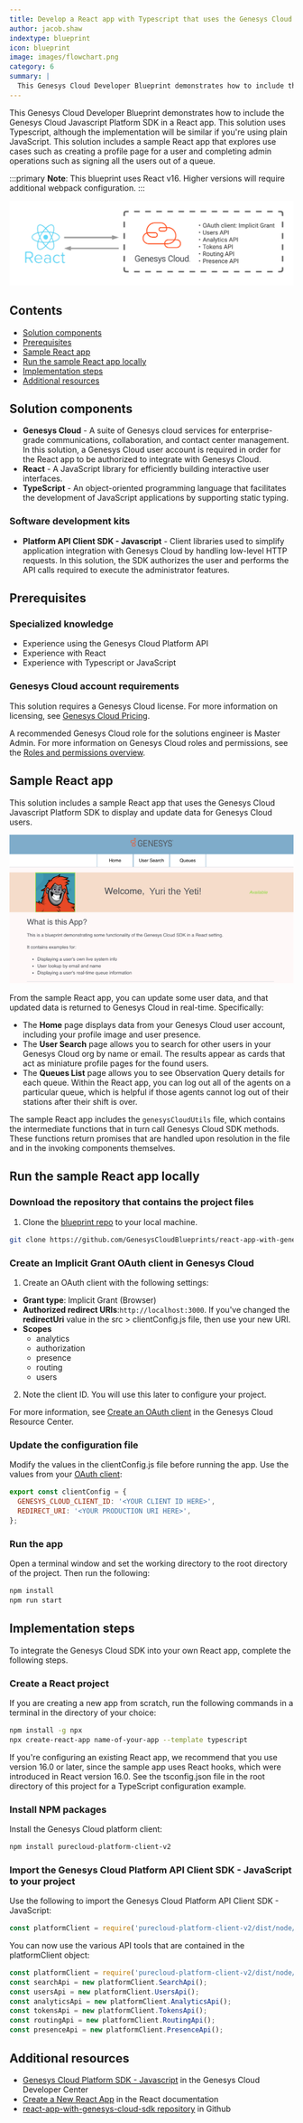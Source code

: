 ```yaml
---
title: Develop a React app with Typescript that uses the Genesys Cloud Platform SDK
author: jacob.shaw
indextype: blueprint
icon: blueprint
image: images/flowchart.png
category: 6
summary: |
  This Genesys Cloud Developer Blueprint demonstrates how to include the Genesys Cloud Javascript Platform SDK in a React app. This solution uses Typescript, although the implementation will be similar if you're using plain JavaScript. This solution includes a sample React app that explores use cases such as creating a profile page for a user and completing admin operations such as signing all the users out of a queue.
---
```


This Genesys Cloud Developer Blueprint demonstrates how to include the Genesys Cloud Javascript Platform SDK in a React app. This solution uses Typescript, although the implementation will be similar if you're using plain JavaScript. This solution includes a sample React app that explores use cases such as creating a profile page for a user and completing admin operations such as signing all the users out of a queue.

:::primary
 **Note**: This blueprint uses React v16. Higher versions will require additional webpack configuration. :::

![React App flowchart](images/flowchart.png "React app flowchart")

## Contents

* [Solution components](#solution-components "Goes to the Solutions components section")
* [Prerequisites](#prerequisites "Goes to the Prerequisites section")
* [Sample React app](#sample-react-app "Goes to the Sample React app section")
* [Run the sample React app locally](#run-the-sample-react-app-locally "Goes to the Run the sample React app locally section")
* [Implementation steps](#implementation-steps "Goes to the Implementation steps section")
* [Additional resources](#additional-resources "Goes to the Additional resources section")

## Solution components

* **Genesys Cloud** - A suite of Genesys cloud services for enterprise-grade communications, collaboration, and contact center management. In this solution, a Genesys Cloud user account is required in order for the React app to be authorized to integrate with Genesys Cloud.
* **React** - A JavaScript library for efficiently building interactive user interfaces.  
* **TypeScript** - An object-oriented programming language that facilitates the development of JavaScript applications by supporting static typing.  

### Software development kits

* **Platform API Client SDK - Javascript** - Client libraries used to simplify application integration with Genesys Cloud by handling low-level HTTP requests. In this solution, the SDK authorizes the user and performs the API calls required to execute the administrator features.

## Prerequisites

### Specialized knowledge

* Experience using the Genesys Cloud Platform API
* Experience with React
* Experience with Typescript or JavaScript  

### Genesys Cloud account requirements

This solution requires a Genesys Cloud license. For more information on licensing, see [Genesys Cloud Pricing](https://www.genesys.com/pricing "Opens the pricing article").

A recommended Genesys Cloud role for the solutions engineer is Master Admin. For more information on Genesys Cloud roles and permissions, see the [Roles and permissions overview](https://help.mypurecloud.com/?p=24360 "Opens the Roles and permissions overview article").

## Sample React app

This solution includes a sample React app that uses the Genesys Cloud Javascript Platform SDK to display and update data for Genesys Cloud users.

![Sample React app homepage](images/sampleapp.png "Home page for the sample React app")

From the sample React app, you can update some user data, and that updated data is returned to Genesys Cloud in real-time. Specifically:

* The **Home** page displays data from your Genesys Cloud user account, including your profile image and user presence.
* The **User Search** page allows you to search for other users in your Genesys Cloud org by name or email. The results appear as cards that act as miniature profile pages for the found users.
* The **Queues List** page allows you to see Observation Query details for each queue. Within the React app, you can log out all of the agents on a particular queue, which is helpful if those agents cannot log out of their stations after their shift is over.

The sample React app includes the `genesysCloudUtils` file, which contains the intermediate functions that in turn call Genesys Cloud SDK methods. These functions return promises that are handled upon resolution in the file and in the invoking components themselves.

## Run the sample React app locally

### Download the repository that contains the project files
1. Clone the [blueprint repo](https://github.com/GenesysCloudBlueprints/react-app-with-genesys-cloud-sdk) to your local machine.

  ```bash
  git clone https://github.com/GenesysCloudBlueprints/react-app-with-genesys-cloud-sdk.git
  ```
### Create an Implicit Grant OAuth client in Genesys Cloud

1. Create an OAuth client with the following settings:
  * **Grant type**: Implicit Grant (Browser)
  * **Authorized redirect URIs**:`http://localhost:3000`. If you've changed the **redirectUri** value in the src > clientConfig.js file, then use your new URI.
  * **Scopes**
    * analytics
    * authorization
    * presence
    * routing
    * users
2. Note the client ID. You will use this later to configure your project.  

For more information, see [Create an OAuth client](https://help.mypurecloud.com/?p=188023 "Goes to the Create an OAuth client article") in the Genesys Cloud Resource Center.

### Update the configuration file

Modify the values in the clientConfig.js file before running the app. Use the values from your [OAuth client](#create-an-implicit-grant-oauth-client-in-genesys-cloud "Goes to the Create an Implicit Grant OAuth client in Genesys Cloud section"):

```javascript
export const clientConfig = {
  GENESYS_CLOUD_CLIENT_ID: '<YOUR CLIENT ID HERE>',
  REDIRECT_URI: '<YOUR PRODUCTION URI HERE>',
};
```

### Run the app

Open a terminal window and set the working directory to the root directory of the project. Then run the following:

```bash
npm install
npm run start
```
## Implementation steps

To integrate the Genesys Cloud SDK into your own React app, complete the following steps.

### Create a React project

If you are creating a new app from scratch, run the following commands in a terminal in the directory of your choice:

```bash
npm install -g npx
npx create-react-app name-of-your-app --template typescript
```

If you're configuring an existing React app, we recommend that you use version 16.0 or later, since the sample app uses React hooks, which were introduced in React version 16.0.
See the tsconfig.json file in the root directory of this project for a TypeScript configuration example.

### Install NPM packages

Install the Genesys Cloud platform client:

```bash
npm install purecloud-platform-client-v2
```

### Import the Genesys Cloud Platform API Client SDK - JavaScript to your project

Use the following to import the Genesys Cloud Platform API Client SDK - JavaScript:

```javascript
const platformClient = require('purecloud-platform-client-v2/dist/node/purecloud-platform-client-v2.js');
  ```
You can now use the various API tools that are contained in the platformClient object:

```javascript
const platformClient = require('purecloud-platform-client-v2/dist/node/purecloud-platform-client-v2.js');
const searchApi = new platformClient.SearchApi();
const usersApi = new platformClient.UsersApi();
const analyticsApi = new platformClient.AnalyticsApi();
const tokensApi = new platformClient.TokensApi();
const routingApi = new platformClient.RoutingApi();
const presenceApi = new platformClient.PresenceApi();
```

## Additional resources

* [Genesys Cloud Platform SDK - Javascript](/api/rest/client-libraries/javascript/ "Goes to the Platform API Client SDK - JavaScript page") in the Genesys Cloud Developer Center
* [Create a New React App](https://reactjs.org/docs/create-a-new-react-app.html "Goes to the Create a New React App page") in the React documentation
* [react-app-with-genesys-cloud-sdk repository](https://github.com/GenesysCloudBlueprints/react-app-with-genesys-cloud-sdk) in Github
